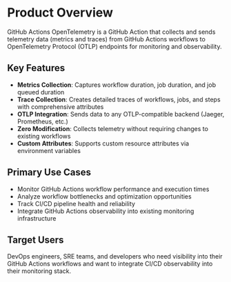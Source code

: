 # Product Overview

GitHub Actions OpenTelemetry is a GitHub Action that collects and sends
telemetry data (metrics and traces) from GitHub Actions workflows to
OpenTelemetry Protocol (OTLP) endpoints for monitoring and observability.

## Key Features

- **Metrics Collection**: Captures workflow duration, job duration, and job
  queued duration
- **Trace Collection**: Creates detailed traces of workflows, jobs, and steps
  with comprehensive attributes
- **OTLP Integration**: Sends data to any OTLP-compatible backend (Jaeger,
  Prometheus, etc.)
- **Zero Modification**: Collects telemetry without requiring changes to
  existing workflows
- **Custom Attributes**: Supports custom resource attributes via environment
  variables

## Primary Use Cases

- Monitor GitHub Actions workflow performance and execution times
- Analyze workflow bottlenecks and optimization opportunities
- Track CI/CD pipeline health and reliability
- Integrate GitHub Actions observability into existing monitoring infrastructure

## Target Users

DevOps engineers, SRE teams, and developers who need visibility into their
GitHub Actions workflows and want to integrate CI/CD observability into their
monitoring stack.
